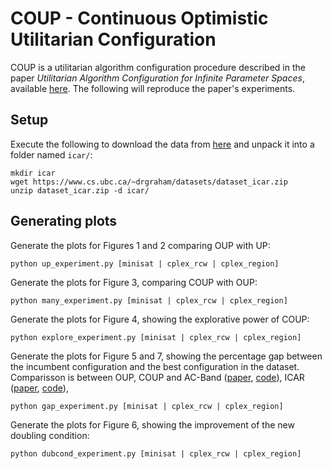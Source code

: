 # COUP - Continuous Optimistic Utilitarian Configuration

COUP is a utilitarian algorithm configuration procedure described in the paper *Utilitarian Algorithm Configuration for Infinite Parameter Spaces*, available [here](https://arxiv.org/abs/2405.18246). The following will reproduce the paper's experiments. 

## Setup

Execute the following to download the data from [here](https://www.cs.ubc.ca/~drgraham/datasets.html) and unpack it into a folder named `icar/`:
```
mkdir icar
wget https://www.cs.ubc.ca/~drgraham/datasets/dataset_icar.zip
unzip dataset_icar.zip -d icar/
```

## Generating plots

Generate the plots for Figures 1 and 2 comparing OUP with UP:
```
python up_experiment.py [minisat | cplex_rcw | cplex_region]
```

Generate the plots for Figure 3, comparing COUP with OUP:
```
python many_experiment.py [minisat | cplex_rcw | cplex_region]
```

Generate the plots for Figure 4, showing the explorative power of COUP:
```
python explore_experiment.py [minisat | cplex_rcw | cplex_region]
```

Generate the plots for Figure 5 and 7, showing the percentage gap between the incumbent configuration and the best configuration in the dataset. Comparisson is between OUP, COUP and AC-Band ([paper](https://arxiv.org/abs/2212.00333), [code](https://github.com/DOTBielefeld/ACBand)), ICAR  ([paper](...), [code](https://github.com/empennage98/icar)), 
```
python gap_experiment.py [minisat | cplex_rcw | cplex_region]
```

Generate the plots for Figure 6, showing the improvement of the new doubling condition:
```
python dubcond_experiment.py [minisat | cplex_rcw | cplex_region]
```




